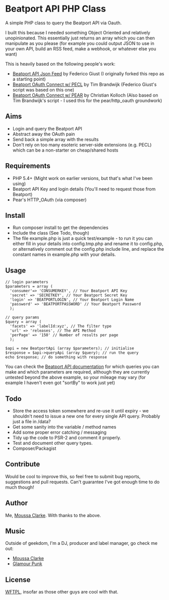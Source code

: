 # Beatport API PHP Class

A simple PHP class to query the Beatport API via Oauth.

I built this because I needed something Object Oriented and relatively unopinionated. This essentially just returns an array which you can then manipulate as you please (for example you could output JSON to use in your own API, build an RSS feed, make a webhook, or whatever else you want)

This is heavily based on the following people's work:

* [Beatport API Json Feed](https://github.com/fedegiust/Beatport-API-JSON-feed) by Federico Giust (I originally forked this repo as a starting point)
* [Beatport OAuth Connect w/ PECL](https://groups.google.com/forum/#!topic/beatport-api/sEpZUJkaSdo) by Tim Brandwijk (Federico Giust's script was based on this one)
* [Beatport OAuth Connect w/ PEAR](https://groups.google.com/forum/#!topic/beatport-api/sEpZUJkaSdo) by Christian Kolloch (Also based on Tim Brandwijk's script - I used this for the pear/http_oauth groundwork)

## Aims

* Login and query the Beatport API
* Abstract away the OAuth pain
* Send back a simple array with the results
* Don't rely on too many esoteric server-side extensions (e.g. PECL) which can be a non-starter on cheap/shared hosts

## Requirements

* PHP 5.4+ (Might work on earlier versions, but that's what I've been using)
* Beatport API Key and login details (You'll need to request those from Beatport)
* Pear's HTTP_OAuth (via composer)

## Install

* Run composer install to get the dependencies
* Include the class (See Todo, though)
* The file example.php is just a quick test/example - to run it you can either fill in your details into config.tmp.php and rename it to config.php, or alternatively comment out the config.php include line, and replace the constant names in example.php with your details.

## Usage

```
// login parameters
$parameters = array (
  'consumer'=> 'CONSUMERKEY', // Your Beatport API Key
  'secret' => 'SECRETKEY', // Your Beatport Secret Key
  'login' => 'BEATPORTLOGIN', // Your Beatport Login Name
  'password' => 'BEATPORTPASSWORD' // Your Beatport Password
  );

// query params
$query = array (
  'facets' => 'labelId:xyz', // The filter type
  'url' => 'releases', // The API Method
  'perPage' => '150' // Number of results per page
  );

$api = new BeatportApi (array $parameters); // initialise
$response = $api->queryApi (array $query); // run the query
echo $response; // do something with response

```

You can check the [Beatport API documentation](https://oauth-api.beatport.com/) for which queries you can make and which parameters are required, although they are currently untested beyond the above example, so your mileage may vary (for example I haven't even got "sortBy" to work just yet)

## Todo

* Store the access token somewhere and re-use it until expiry - we shouldn't need to issue a new one for every single API query. Probably just a file in /data?
* Get some sanity into the variable / method names
* Add some proper error catching / messaging
* Tidy up the code to PSR-2 and comment it properly.
* Test and document other query types.
* Composer/Packagist

## Contribute

Would be cool to improve this, so feel free to submit bug reports, suggestions and pull requests. Can't guarantee I've got enough time to do much though!

## Author
Me, [Moussa Clarke](http://linkedin.com/moussaclarke). With thanks to the above.

## Music
Outside of geekdom, I'm a DJ, producer and label manager, go check me out:

* [Moussa Clarke](http://www.moussaclarke.co.uk)
* [Glamour Punk](http://www.glamourpunk.co.uk)

## License
[WFTPL](http://www.wtfpl.net/), insofar as those other guys are cool with that.





